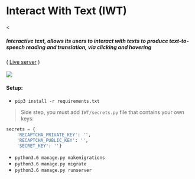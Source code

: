 <p align='center'>
<h1>Interact With Text (IWT)</h1><
<h5>Interactive text, allows its users to interact with texts to produce text-to-speech reading and translation, via clicking and hovering</h5>
( <a href='http://iwt.serveo.net/'>Live server</a> )
<br /> <br />
<img src="https://audio-sequence.github.io/iwt.gif">
<br />
</p>

#### Setup:
- `pip3 install -r requirements.txt`

> Side step, you must add `IWT/secrets.py` file that contains your own keys:
```python
secrets = {
    'RECAPTCHA_PRIVATE_KEY': '',
    'RECAPTCHA_PUBLIC_KEY': '',
    'SECRET_KEY': ''}
```
- `python3.6 manage.py makemigrations`
- `python3.6 manage.py migrate`
- `python3.6 manage.py runserver`